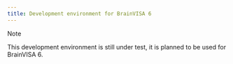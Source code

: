 ```yaml
---
title: Development environment for BrainVISA 6
---
```


> [!NOTE]
> This development environment is still under test, it is planned to be used for BrainVISA 6.

